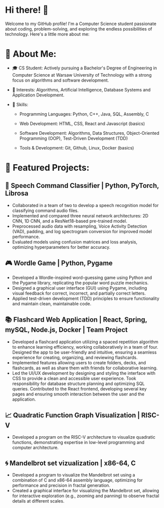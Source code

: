 # Hi there! 👋

Welcome to my GitHub profile! I'm a Computer Science student passionate about coding, problem-solving, and exploring the endless possibilities of technology. Here's a little more about me:

# 🚀 About Me:

- 🎓 CS Student: Actively pursuing a Bachelor's Degree of Engineering in Computer Science at Warsaw University of Technology with a strong focus on algorithms and software development.

- 📘 Interests: Algorithms, Artificial Intelligence, Database Systems and Application Development.

- 🌟 Skills:

  - Programming Languages: Python, C++, Java, SQL, Assembly, C

  - Web Development: HTML, CSS, React and Javascript (basics)
 
  - Software Development: Algorithms, Data Structures, Object-Oriented Programming (OOP), Test-Driven Development (TDD)
 
  - Tools & Development: Git, Github, Linux, Docker (basics)

# 📂 Featured Projects:

## 🎤 Speech Command Classifier | Python, PyTorch, Librosa

- Collaborated in a team of two to develop a speech recognition model for classifying command audio files.
- Implemented and compared three neural network architectures: 2D CNN, 1D CNN, and a ResNet18-based pre-trained model.
- Preprocessed audio data with resampling, Voice Activity Detection (VAD), padding, and log spectrogram conversion for improved model performance.
- Evaluated models using confusion matrices and loss analysis, optimizing hyperparameters for better accuracy.

## 🎮 Wordle Game | Python, Pygame

- Developed a Wordle-inspired word-guessing game using Python and the Pygame library, replicating the popular word puzzle mechanics.
- Designed a graphical user interface (GUI) using Pygame, including visual feedback for correct, incorrect, and partially correct letters.
- Applied test-driven development (TDD) principles to ensure functionality and maintain clean, maintainable code.

## 📚 Flashcard Web Application | React, Spring, mySQL, Node.js, Docker | Team Project

- Developed a flashcard application utilizing a spaced repetition algorithm to enhance learning efficiency, working collaboratively in a team of four. Designed the app to be user-friendly and intuitive, ensuring a seamless experience for creating, organizing, and reviewing flashcards.
- Implemented features allowing users to create folders, decks, and flashcards, as well as share them with friends for collaborative learning.
- Led the UI/UX development by designing and styling the interface with CSS to provide a clean and accessible user experience. Took responsibility for database structure planning and optimizing SQL queries. Contributed to the React frontend, developing several key pages and ensuring smooth interaction between the user and the application.

## 📈 Quadratic Function Graph Visualization | RISC-V

- Developed a program on the RISC-V architecture to visualize quadratic functions, demonstrating expertise in low-level programming and computer architecture.

## 🌀 Mandelbrot set vizualization | x86-64, C

- Developed a program to visualize the Mandelbrot set using a combination of C and x86-64 assembly language, optimizing for performance and precision in fractal generation.
- Created a graphical interface for visualizing the Mandelbrot set, allowing for interactive exploration (e.g., zooming and panning) to observe fractal details at different scales.
